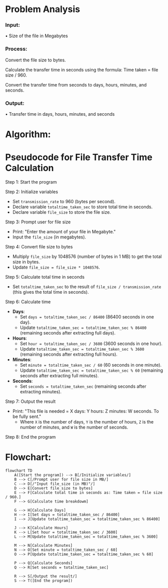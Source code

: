 # Problem Analysis

### Input:

• Size of the file in Megabytes

### Process:

Convert the file size to bytes.

Calculate the transfer time in seconds using the formula: Time taken = file size / 960.

Convert the transfer time from seconds to days, hours, minutes, and seconds.

### Output:
• Transfer time in days, hours, minutes, and seconds

# Algorithm:
# Pseudocode for File Transfer Time Calculation

Step 1: Start the program

Step 2: Initialize variables
- Set `transmission_rate` to 960 (bytes per second).
- Declare variable `totaltime_taken_sec` to store total time in seconds.
- Declare variable `file_size` to store the file size.

Step 3: Prompt user for file size
- Print: "Enter the amount of your file in Megabyte."
- Input the `file_size` (in megabytes).

Step 4: Convert file size to bytes
- Multiply `file_size` by 1048576 (number of bytes in 1 MB) to get the total size in bytes.
- Update `file_size = file_size * 1048576`.

Step 5: Calculate total time in seconds
- Set `totaltime_taken_sec` to the result of `file_size / transmission_rate` (this gives the total time in seconds).

Step 6: Calculate time 
- **Days**:
  - Set `days = totaltime_taken_sec / 86400` (86400 seconds in one day).
  - Update `totaltime_taken_sec = totaltime_taken_sec % 86400` (remaining seconds after extracting full days).
- **Hours**:
  - Set `hour = totaltime_taken_sec / 3600` (3600 seconds in one hour).
  - Update `totaltime_taken_sec = totaltime_taken_sec % 3600` (remaining seconds after extracting full hours).
- **Minutes**:
  - Set `minute = totaltime_taken_sec / 60` (60 seconds in one minute).
  - Update `totaltime_taken_sec = totaltime_taken_sec % 60` (remaining seconds after extracting full minutes).
- **Seconds**:
  - Set `seconds = totaltime_taken_sec` (remaining seconds after extracting minutes).

Step 7: Output the result
- Print: "This file is needed = X days: Y hours: Z minutes: W seconds. To be fully sent."
  - Where `X` is the number of days, `Y` is the number of hours, `Z` is the number of minutes, and `W` is the number of seconds.

Step 8: End the program


# Flowchart:

``` mermaid
flowchart TD
    A([Start the program]) --> B[/Initialize variables/]
    B --> C[/Prompt user for file size in MB/]
    C --> D[/"Input file_size (in MB)"/]
    D --> E[Convert file_size to bytes]
    E --> F[Calculate total time in seconds as: Time taken = file size / 960.]
    F --> G[Calculate time breakdowm]

    G --> H[Calculate Days]
    H --> I[Set days = totaltime_taken_sec / 86400]
    I --> J[Update totaltime_taken_sec = totaltime_taken_sec % 86400]
    
    J --> K[Calculate Hours]
    K --> L[Set hour = totaltime_taken_sec / 3600]
    L --> M[Update totaltime_taken_sec = totaltime_taken_sec % 3600]
    
    M --> N[Calculate Minutes]
    N --> O[Set minute = totaltime_taken_sec / 60]
    O --> P[Update totaltime_taken_sec = totaltime_taken_sec % 60]

    P --> Q[Calculate Seconds]
    Q --> R[Set seconds = totaltime_taken_sec]

    R --> S[/Output the result/]
    S --> T([End the program])

